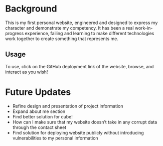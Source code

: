 # Background
This is my first personal website, engineered and designed to express my character and demonstrate my competency. 
It has been a real work-in-progress experience, failing and learning to make different technologies work together to create something that represents me.

## Usage
To use, click on the GitHub deployment link of the website, browse, and interact as you wish!


# Future Updates
- Refine design and presentation of project information
- Expand about me section
- Find better solution for cube!
- How can I make sure that my website doesn’t take in any corrupt data through the contact sheet
- Find solution for deploying website publicly without introducing vulnerabilities to my personal information
